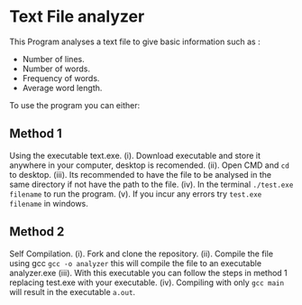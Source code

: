 <h1>Text File analyzer</h1>

This Program analyses a text file to give basic information such as :

- Number of lines.
- Number of words.
- Frequency of words.
- Average word length.

To use the program you can either:

<h2>Method 1</h2>

Using the executable text.exe.
(i).    Download executable and store it anywhere in your computer, desktop is recomended.
(ii).   Open CMD and `cd` to desktop.
(iii).  Its recommended to have the file to be analysed in the same directory if not have the path to the file.
(iv).   In the terminal `./test.exe filename` to run the program.
(v).    If you incur any errors try `test.exe filename` in windows.

<h2>Method 2</h2>

Self Compilation.
(i).   Fork and clone the repository.
(ii).  Compile the file using gcc `gcc -o analyzer` this will compile the file to an executable analyzer.exe
(iii). With this executable you can follow the steps in method 1 replacing test.exe with your executable.
(iv).  Compiling with only `gcc main` will result in the executable `a.out`.
